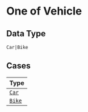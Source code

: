 
# One of Vehicle

## Data Type

`Car|Bike`

## Cases

| Type |
|  --- |
| [`Car`](../../../doc/models/car.md) |
| [`Bike`](../../../doc/models/bike.md) |

